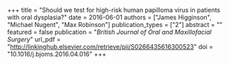 +++
title = "Should we test for high-risk human papilloma virus in patients with oral dysplasia?"
date = 2016-06-01
authors = ["James Higginson", "Michael Nugent", "Max Robinson"]
publication_types = ["2"]
abstract = ""
featured = false
publication = "*British Journal of Oral and Maxillofacial Surgery*"
url_pdf = "http://linkinghub.elsevier.com/retrieve/pii/S0266435616300523"
doi = "10.1016/j.bjoms.2016.04.016"
+++

